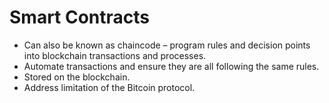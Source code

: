 # Smart Contracts
* Can also be known as chaincode – program rules and decision points into blockchain transactions and processes.
* Automate transactions and ensure they are all following the same rules.
* Stored on the blockchain.
* Address limitation of the Bitcoin protocol.

